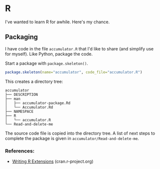 # R

I've wanted to learn R for awhile.
Here's my chance.

## Packaging

I have code in the file `accumulator.R` that I'd like to share
(and simplify use for myself).
Like Python, package the code.

Start a package with `package.skeleton()`.
```R
package.skeleton(name="accumulator", code_file="accumulator.R")
```
This creates a directory tree:
```console
accumulator
├── DESCRIPTION
├── man
│   ├── accumulator-package.Rd
│   └── Accumulator.Rd
├── NAMESPACE
├── R
│   └── accumulator.R
└── Read-and-delete-me
```
The source code file is copied into the directory tree.
A list of next steps to complete the package is given in
`accumulator/Read-and-delete-me`.

### References:

* [Writing R Extensions](https://cran.r-project.org/doc/manuals/R-exts.html) (cran.r-project.org)
